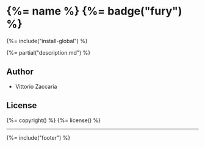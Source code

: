 # {%= name %} {%= badge("fury") %}

{%= include("install-global") %}

{%= partial("description.md") %}

## Author

* Vittorio Zaccaria

## License
{%= copyright() %}
{%= license() %}

***

{%= include("footer") %}

